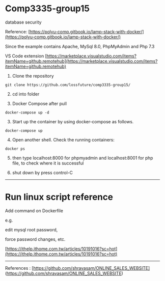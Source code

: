 # Comp3335-group15
database security

Reference: [https://polyu-comp.gitbook.io/lamp-stack-with-docker/](https://polyu-comp.gitbook.io/lamp-stack-with-docker/)

Since the example contains  Apache, MySql 8.0, PhpMyAdmin and Php 7.3

VS Code extension
[https://marketplace.visualstudio.com/items?itemName=github.remotehub](https://marketplace.visualstudio.com/items?itemName=github.remotehub)

1. Clone the repository
```
git clone https://github.com/lossfuture/comp3335-group15/
```
2. cd into folder

3. Docker Compose after pull 
```
docker-compose up -d
```

3. Start up the container by using docker-compose as follows.
```
docker-compose up
```
4. Open another shell. Check the running containers:
```
docker ps
```
5. then type localhost:8000 for phpmyadmin and  localhost:8001 for php file, to check where it is successful

6. shut down by press control-C
---
# Run linux script reference

Add command on Dockerfile

e.g. 

edit mysql root password,

force password changes, etc.

[https://ithelp.ithome.com.tw/articles/10191016?sc=hot](https://ithelp.ithome.com.tw/articles/10191016?sc=hot)

----
References :
[https://github.com/shravasam/ONLINE_SALES_WEBSITE] (https://github.com/shravasam/ONLINE_SALES_WEBSITE)

